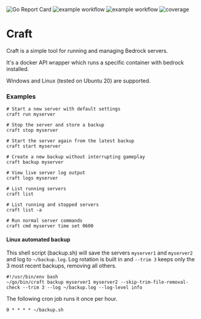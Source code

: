 ![Go Report Card](https://goreportcard.com/badge/github.com/danhale-git/craft)
![example workflow](https://github.com/danhale-git/craft/actions/workflows/golangci-lint.yml/badge.svg)
![example workflow](https://github.com/danhale-git/craft/actions/workflows/go-test.yaml/badge.svg)
![coverage](https://img.shields.io/badge/coverage-36.5%25-orange)

# Craft
Craft is a simple tool for running and managing Bedrock servers.

It's a docker API wrapper which runs a specific container with bedrock installed.

Windows and Linux (tested on Ubuntu 20) are supported.

### Examples

    # Start a new server with default settings
    craft run myserver
    
    # Stop the server and store a backup
    craft stop myserver
    
    # Start the server again from the latest backup
    craft start myserver
    
    # Create a new backup without interrupting gameplay
    craft backup myserver
    
    # View live server log output
    craft logs myserver
    
    # List running servers
    craft list
    
    # List running and stopped servers
    craft list -a
    
    # Run normal server commands
    craft cmd myserver time set 0600

#### Linux automated backup
This shell script (backup.sh) will save the servers `myserver1` and `myserver2` and log to `~/backup.log`.
Log rotation is built in and `--trim 3` keeps only the 3 most recent backups, removing all others.

    #!/usr/bin/env bash
    ~/go/bin/craft backup myserver1 myserver2 --skip-trim-file-removal-check --trim 3 --log ~/backup.log --log-level info

The following cron job runs it once per hour.

    0 * * * * ~/backup.sh